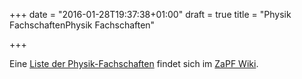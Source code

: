 +++
date = "2016-01-28T19:37:38+01:00"
draft = true
title = "Physik FachschaftenPhysik Fachschaften"

+++

Eine [Liste der Physik-Fachschaften](https://vmp.ethz.ch/zapfwiki/index.php/Liste_der_Physik-Fachschaften) findet sich im [ZaPF Wiki](http://zapfev.de/zapf/wiki).
